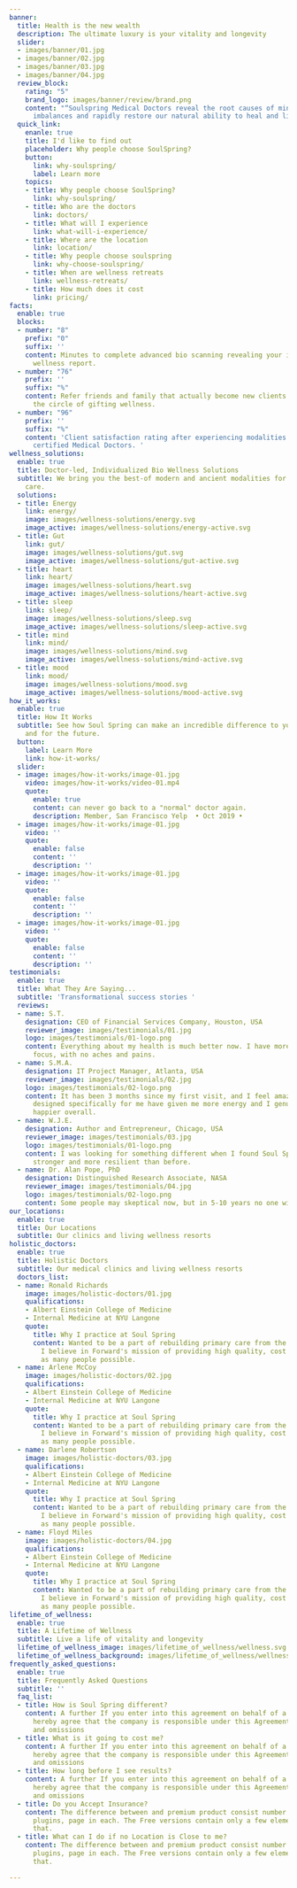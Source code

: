 ```yaml
---
banner:
  title: Health is the new wealth
  description: The ultimate luxury is your vitality and longevity
  slider:
  - images/banner/01.jpg
  - images/banner/02.jpg
  - images/banner/03.jpg
  - images/banner/04.jpg
  review_block:
    rating: "5"
    brand_logo: images/banner/review/brand.png
    content: "“Soulspring Medical Doctors reveal the root causes of mind-body-energy
      imbalances and rapidly restore our natural ability to heal and live well beyond.”"
  quick_link:
    enanle: true
    title: I'd like to find out
    placeholder: Why people choose SoulSpring?
    button:
      link: why-soulspring/
      label: Learn more
    topics:
    - title: Why people choose SoulSpring?
      link: why-soulspring/
    - title: Who are the doctors
      link: doctors/
    - title: What will I experience
      link: what-will-i-experience/
    - title: Where are the location
      link: location/
    - title: Why people choose soulspring
      link: why-choose-soulspring/
    - title: When are wellness retreats
      link: wellness-retreats/
    - title: How much does it cost
      link: pricing/
facts:
  enable: true
  blocks:
  - number: "8"
    prefix: "0"
    suffix: ''
    content: Minutes to complete advanced bio scanning revealing your individual bio
      wellness report.
  - number: "76"
    prefix: ''
    suffix: "%"
    content: Refer friends and family that actually become new clients and continue
      the circle of gifting wellness.
  - number: "96"
    prefix: ''
    suffix: "%"
    content: 'Client satisfaction rating after experiencing modalities led-by board
      certified Medical Doctors. '
wellness_solutions:
  enable: true
  title: Doctor-led, Individualized Bio Wellness Solutions
  subtitle: We bring you the best-of modern and ancient modalities for holistic health
    care.
  solutions:
  - title: Energy
    link: energy/
    image: images/wellness-solutions/energy.svg
    image_active: images/wellness-solutions/energy-active.svg
  - title: Gut
    link: gut/
    image: images/wellness-solutions/gut.svg
    image_active: images/wellness-solutions/gut-active.svg
  - title: heart
    link: heart/
    image: images/wellness-solutions/heart.svg
    image_active: images/wellness-solutions/heart-active.svg
  - title: sleep
    link: sleep/
    image: images/wellness-solutions/sleep.svg
    image_active: images/wellness-solutions/sleep-active.svg
  - title: mind
    link: mind/
    image: images/wellness-solutions/mind.svg
    image_active: images/wellness-solutions/mind-active.svg
  - title: mood
    link: mood/
    image: images/wellness-solutions/mood.svg
    image_active: images/wellness-solutions/mood-active.svg
how_it_works:
  enable: true
  title: How It Works
  subtitle: See how Soul Spring can make an incredible difference to your health today
    and for the future.
  button:
    label: Learn More
    link: how-it-works/
  slider:
  - image: images/how-it-works/image-01.jpg
    video: images/how-it-works/video-01.mp4
    quote:
      enable: true
      content: can never go back to a "normal" doctor again.
      description: Member, San Francisco Yelp  • Oct 2019 •
  - image: images/how-it-works/image-01.jpg
    video: ''
    quote:
      enable: false
      content: ''
      description: ''
  - image: images/how-it-works/image-01.jpg
    video: ''
    quote:
      enable: false
      content: ''
      description: ''
  - image: images/how-it-works/image-01.jpg
    video: ''
    quote:
      enable: false
      content: ''
      description: ''
testimonials:
  enable: true
  title: What They Are Saying...
  subtitle: 'Transformational success stories '
  reviews:
  - name: S.T.
    designation: CEO of Financial Services Company, Houston, USA
    reviewer_image: images/testimonials/01.jpg
    logo: images/testimonials/01-logo.png
    content: Everything about my health is much better now. I have more energy and
      focus, with no aches and pains.
  - name: S.M.A.
    designation: IT Project Manager, Atlanta, USA
    reviewer_image: images/testimonials/02.jpg
    logo: images/testimonials/02-logo.png
    content: It has been 3 months since my first visit, and I feel amazing! The therapies
      designed specifically for me have given me more energy and I genuinely feel
      happier overall.
  - name: W.J.E.
    designation: Author and Entrepreneur, Chicago, USA
    reviewer_image: images/testimonials/03.jpg
    logo: images/testimonials/01-logo.png
    content: I was looking for something different when I found Soul Spring. I feel
      stronger and more resilient than before.
  - name: Dr. Alan Pope, PhD
    designation: Distinguished Research Associate, NASA
    reviewer_image: images/testimonials/04.jpg
    logo: images/testimonials/02-logo.png
    content: Some people may skeptical now, but in 5-10 years no one will be.
our_locations:
  enable: true
  title: Our Locations
  subtitle: Our clinics and living wellness resorts
holistic_doctors:
  enable: true
  title: Holistic Doctors
  subtitle: Our medical clinics and living wellness resorts
  doctors_list:
  - name: Ronald Richards
    image: images/holistic-doctors/01.jpg
    qualifications:
    - Albert Einstein College of Medicine
    - Internal Medicine at NYU Langone
    quote:
      title: Why I practice at Soul Spring
      content: Wanted to be a part of rebuilding primary care from the ground up.
        I believe in Forward's mission of providing high quality, cost effective care
        as many people possible.
  - name: Arlene McCoy
    image: images/holistic-doctors/02.jpg
    qualifications:
    - Albert Einstein College of Medicine
    - Internal Medicine at NYU Langone
    quote:
      title: Why I practice at Soul Spring
      content: Wanted to be a part of rebuilding primary care from the ground up.
        I believe in Forward's mission of providing high quality, cost effective care
        as many people possible.
  - name: Darlene Robertson
    image: images/holistic-doctors/03.jpg
    qualifications:
    - Albert Einstein College of Medicine
    - Internal Medicine at NYU Langone
    quote:
      title: Why I practice at Soul Spring
      content: Wanted to be a part of rebuilding primary care from the ground up.
        I believe in Forward's mission of providing high quality, cost effective care
        as many people possible.
  - name: Floyd Miles
    image: images/holistic-doctors/04.jpg
    qualifications:
    - Albert Einstein College of Medicine
    - Internal Medicine at NYU Langone
    quote:
      title: Why I practice at Soul Spring
      content: Wanted to be a part of rebuilding primary care from the ground up.
        I believe in Forward's mission of providing high quality, cost effective care
        as many people possible.
lifetime_of_wellness:
  enable: true
  title: A Lifetime of Wellness
  subtitle: Live a life of vitality and longevity
  lifetime_of_wellness_image: images/lifetime_of_wellness/wellness.svg
  lifetime_of_wellness_background: images/lifetime_of_wellness/wellness-bg.jpg
frequently_asked_questions:
  enable: true
  title: Frequently Asked Questions
  subtitle: ''
  faq_list:
  - title: How is Soul Spring different?
    content: A further If you enter into this agreement on behalf of a company, you
      hereby agree that the company is responsible under this Agreement for all actions
      and omissions
  - title: What is it going to cost me?
    content: A further If you enter into this agreement on behalf of a company, you
      hereby agree that the company is responsible under this Agreement for all actions
      and omissions
  - title: How long before I see results?
    content: A further If you enter into this agreement on behalf of a company, you
      hereby agree that the company is responsible under this Agreement for all actions
      and omissions
  - title: Do you Accept Insurance?
    content: The difference between and premium product consist number of components,
      plugins, page in each. The Free versions contain only a few elements and pages
      that.
  - title: What can I do if no Location is Close to me?
    content: The difference between and premium product consist number of components,
      plugins, page in each. The Free versions contain only a few elements and pages
      that.

---
```

